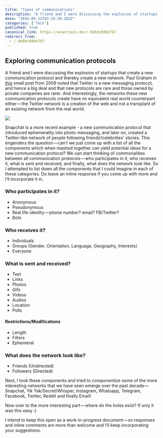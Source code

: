```yaml
---
title: "Types of communications"
description: "A friend and I were discussing the explosion of startups that create a new communication protocol and thereby create a new network. Paul Graham in this small post from 2009 noted that Twitter is a…"
date: "2016-08-22T03:39:30.285Z"
categories: ['Tech']
published: true
canonical_link: https://anantjain.dev/-9b8dc08b6797
redirect_from:
  - /-9b8dc08b6797
---
```


## Exploring communication protocols

A friend and I were discussing the explosion of startups that create a new communication protocol and thereby create a new network. Paul Graham in [this](http://paulgraham.com/twitter.html) small post from 2009 noted that Twitter is a new messaging protocol, and hence a big deal and that new protocols are rare and those owned by private companies are rarer. And interestingly, the networks these new communication protocols create have no equivalent real world counterpart either — the Twitter network is a creation of the web and not a transplant of an existing network from the real world.

![](./asset-1.jpeg)

Snapchat is a more recent example - a new communication protocol that introduced ephemerality into photo-messaging, and later on, created a Twitter-like network of people following friends’/celebrities’ stories. This engenders the question — can’t we just come up with a list of all the components which when mashed together can yield potential ideas for a new communication protocol? We can start thinking of commonalities between all communication protocols — who participates in it, who receives it, what is sent and received, and finally, what does the network look like. So I attempted to list down all the components that I could imagine in each of these categories. Do leave an inline response if you come up with more and I’ll incorporate it in.

### Who participates in it?

-   Anonymous
-   Pseudonymous
-   Real life identity — phone number? email? FB/Twitter?
-   Bots

### Who receives it?

-   Individuals
-   Groups (Gender, Orientation, Language, Geography, Interests)
-   Everyone

### What is sent and received?

-   Text
-   Links
-   Photos
-   Gifs
-   Videos
-   Audios
-   Location
-   Polls

#### Restrictions/Modifications

-   Length
-   Filters
-   Ephemeral

### What does the network look like?

-   Friends (Undirected)
-   Followers (Directed)

Next, I took these components and tried to componentize some of the more interesting networks that we have seen emerge over the past decade — Snapchat, Yik Yak/Secret/Whisper, Instagram, Whatsapp, Telegram, Facebook, Twitter, Reddit and finally Email!



Now over to the more interesting part — where do the holes exist? If only it was this easy :)

I intend to keep this open as a work-in-progress document — so responses and inline comments are more than welcome and I’ll keep incorporating your suggestions.
